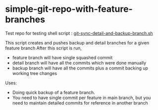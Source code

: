 # simple-git-repo-with-feature-branches

Test repo for testing shell script : [git-sync-detail-and-backup-branch.sh](./git-sync-detail-and-backup-branch.sh)

This script creates and pushes backup and detail branches for a given feature branch
After this script is run,

- feature branch will have single squashed commit
- detail branch will have all the commits which were done manually
- backup branch will have all the commits plus a commit backing up working tree changes

Uses:

- Doing quick backup of a feature branch.
- You need to have single commit per feature in main branch, but you need to maintain detailed commits for reference in another branch
